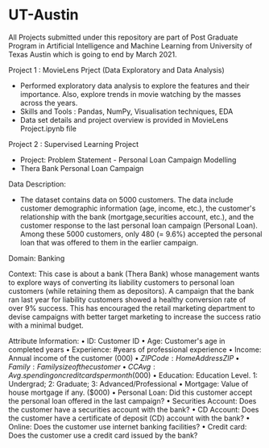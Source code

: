 # UT-Austin
All Projects submitted under this repository are part of Post Graduate Program in Artificial Intelligence and Machine Learning from University of Texas Austin which is going to end by March 2021.

Project 1 : MovieLens Prject (Data Exploratory and Data Analysis)
 - Performed exploratory data analysis to explore the features and their importance. Also, explore trends in movie watching by the masses across the years.
 - Skills and Tools : Pandas, NumPy, Visualisation techniques, EDA
 - Data set details and project overview is provided in MovieLens Project.ipynb file
 
Project 2 : Supervised Learning Project
 - Project: Problem Statement - Personal Loan Campaign Modelling
 - Thera Bank Personal Loan Campaign
 
Data Description:
- The dataset contains data on 5000 customers. The data include customer demographic information (age, income, etc.), the customer's relationship with the bank (mortgage,securities account, etc.), and the customer response to the last personal loan campaign (Personal Loan). Among these 5000 customers, only 480 (= 9.6%) accepted the personal loan that was offered to them in the earlier campaign.
 
Domain: Banking
 
Context:
This case is about a bank (Thera Bank) whose management wants to explore ways of converting its liability customers to personal loan customers (while retaining them as depositors). A campaign that the bank ran last year for liability customers showed a healthy conversion rate of over 9% success. This has encouraged the retail marketing department to devise campaigns with better target marketing to increase the success ratio with a minimal budget.
 
Attribute Information:
•	ID: Customer ID
•	Age: Customer's age in completed years
•	Experience: #years of professional experience
•	Income: Annual income of the customer ($000)
•	ZIP Code: Home Address ZIP
•	Family: Family size of the customer
•	CCAvg: Avg. spending on credit cards per month ($000)
•	Education: Education Level. 1: Undergrad; 2: Graduate; 3: Advanced/Professional
•	Mortgage: Value of house mortgage if any. ($000)
•	Personal Loan: Did this customer accept the personal loan offered in the last campaign?
•	Securities Account: Does the customer have a securities account with the bank?
•	CD Account: Does the customer have a certificate of deposit (CD) account with the bank?
•	Online: Does the customer use internet banking facilities?
•	Credit card: Does the customer use a credit card issued by the bank?



